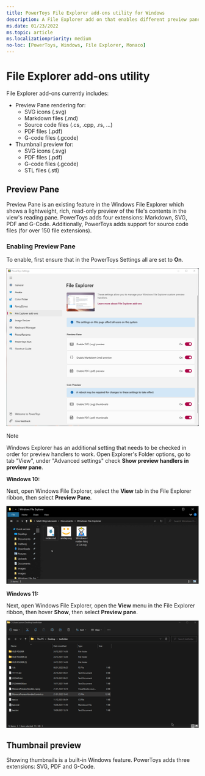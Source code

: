 ```yaml
---
title: PowerToys File Explorer add-ons utility for Windows
description: A File Explorer add on that enables different preview pane and thumbnail renderers for different file types.
ms.date: 01/23/2022
ms.topic: article
ms.localizationpriority: medium
no-loc: [PowerToys, Windows, File Explorer, Monaco]
---
```


# File Explorer add-ons utility

File Explorer add-ons currently includes:

- Preview Pane rendering for:
  - SVG icons (.svg)
  - Markdown files (.md)
  - Source code files (.cs, .cpp, .rs, ...)
  - PDF files (.pdf)
  - G-code files (.gcode)
- Thumbnail preview for:
  - SVG icons (.svg)
  - PDF files (.pdf)
  - G-code files (.gcode)
  - STL files (.stl)

## Preview Pane

Preview Pane is an existing feature in the Windows File Explorer which shows a lightweight, rich, read-only preview of the file's contents in the view's reading pane. PowerToys adds four extensions: Markdown, SVG, PDF and G-Code. Additionally, PowerToys adds support for source code files (for over 150 file extensions).

### Enabling Preview Pane

To enable, first ensure that in the PowerToys Settings all are set to **On**.

![PowerToys Settings Enable File Explorer screenshot](../images/powertoys-settings-fileexplorer.png)

> [!NOTE]
> Windows Explorer has an additional setting that needs to be checked in order for preview handlers to work. Open Explorer's Folder options, go to tab "View", under "Advanced settings" check **Show preview handlers in preview pane**.

**Windows 10:**

Next, open Windows File Explorer, select the **View** tab in the File Explorer ribbon, then select **Preview Pane**.

![PowerToys Preview Pane Demo](../images/powertoys-fileexplorer.gif)

**Windows 11:**

Next, open Windows File Explorer, open the **View** menu in the File Explorer ribbon, then hover **Show**, then select **Preview pane**.

![PowerToys Preview Pane Demo](../images/powertoys-fileexplorer-win11.gif)

## Thumbnail preview

Showing thumbnails is a built-in Windows feature. PowerToys adds three extensions: SVG, PDF and G-Code.